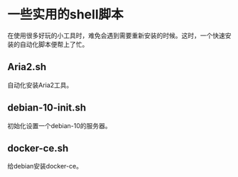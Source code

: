 # 一些实用的shell脚本

在使用很多好玩的小工具时，难免会遇到需要重新安装的时候。这时，一个快速安装的自动化脚本便帮上了忙。
## Aria2.sh
自动化安装Aria2工具。

## debian-10-init.sh
初始化设置一个debian-10的服务器。

## docker-ce.sh
给debian安装docker-ce。

